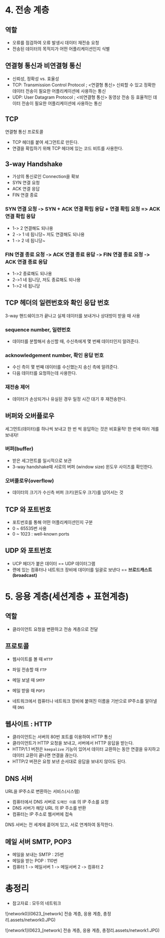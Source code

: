 # 4. 전송 계층

## 역할

- 오류를 점검하여 오류 발생시 데이터 재전송 요청
- 전송된 데이터의 목적지가 어떤 어플리케이션인지 식별



## 연결형 통신과 비연결형 통신

- 신뢰성, 정확성 vs. 효율성
- TCP: Transmission Control Protocol ; <연결형 통신> 신뢰할 수 있고 정확한 데이터 전송이 필요한 어플리케이션에 사용하는 통신
- UDP: User Datagram Protocol ; <비연결형 통신> 동영상 전송 등 효율적인 데이터 전송이 필요한 어플리케이션에 사용하는 통신



## TCP

연결형 통신 프로토콜

- TCP 헤더를 붙여 세그먼트로 만든다.
- 연결을 확립하기 위해 TCP 헤더에 있는 코드 비트를 사용한다.



## 3-way Handshake

- 가상의 통신로인 Connection을 확보
- SYN 연결 요청
- ACK 연결 응답
- FIN 연결 종료



### SYN 연결 요청 -> SYN + ACK 연결 확립 응답 + 연결 확립 요청 => ACK 연결 확립 응답

- 1-> 2 연결해도 되나용
- 2 -> 1 네 됩니당~ 저도 연결해도 되나용
- 1 -> 2 네 됩니당~



### FIN 연결 종료 요청 -> ACK 연결 종료 응답 -> FIN 연결 종료 요청 -> ACK 연결 종료 응답

- 1->2 종료해도 되나용
- 2->1 네 됩니당, 저도 종료해도 되나용
- 1->2 네 됩니당



## TCP 헤더의 일련번호와 확인 응답 번호

3-way 핸드쉐이크가 끝나고 실제 데이터를 보내거나 상대방이 받을 때 사용

### sequence number, 일련번호

- 데이터를 분할해서 송신할 때, 수신측에게 몇 번째 데이터인지 알려준다.

### acknowledgement number, 확인 응답 번호

- 수신 측이 몇 번째 데이터를 수신했는지 송신 측에 알려준다.
- 다음 데이터를 요청하는데 사용한다.

### 재전송 제어

- 데이터가 손상되거나 유실된 경우 일정 시간 대기 후 재전송한다.



## 버퍼와 오버플로우

세그먼트(데이터)를 하나씩 보내고 한 번 씩 응답하는 것은 비효율적! 한 번에 여러 개를 보내자!

### 버퍼(buffer)

- 받은 세그먼트를 일시적으로 보관
- 3-way handshake때 서로의 버퍼 (window size) 윈도우 사이즈를 확인한다.

### 오버플로우(overflow)

- 데이터의 크기가 수신측 버퍼 크키(윈도우 크기)를 넘어서는 것





## TCP 와 포트번호

- 포트번호를 통해 어떤 어플리케이션인지 구분
- 0 ~ 65535번 사용
- 0 ~ 1023 : well-known ports



## UDP 와 포트번호

- UCP 헤더가 붙은 데이터 == UDP 데이터그램
- 랜에 있는 컴퓨터나 네트워크 장비에 데이터를 일괄로 보낸다 == **브로드캐스트(broadcast)**







# 5. 응용 계층(세션계층 + 표현계층)

## 역할

- 클라이언트 요청을 변환하고 전송 계층으로 전달



## 프로토콜

- 웹사이트를 볼 때 `HTTP`
- 파일 전송할 때 `FTP`
- 메일 보낼 때 `SMTP` 

- 메일 받을 때 `POP3` 
- 네트워크에서 컴퓨터나 네트워크 장비에 붙여진 이름을 기반으로 IP주소를 알아낼 때 `DNS` 



## 웹사이트 : HTTP

- 클라이언트는 서버의 80번 포트를 이용하여 HTTP 통신
- 클라이언트가 HTTP 요청을 보내고, 서버에서 HTTP 응답을 받는다.
- HTTP/1.1 버젼은 `keepalive` 기능이 있어서 데이터 교환하는 동안 연결을 유지하고 데이터 교환이 끝나면 연결을 끊는다.
- HTTP/2 버젼은 요청 보낸 순서대로 응답을 보내지 않아도 된다.



## DNS 서버

URL을 IP주소로 변환하는 서비스(시스템)

- 컴퓨터에서 DNS 서버로 `도메인 이름` 의 IP 주소를 요청
- DNS 서버가 해당 URL 의 IP 주소를 반환
- 컴퓨터는 IP 주소로 웹서버에 접속

DNS 서버는 전 세계에 흩어져 있고, 서로 연계하여 동작한다.



## 메일 서버 SMTP, POP3

- 메일을 보내는 SMTP : 25번
- 메일을 받는 POP : 110번
- 컴퓨터 1 -> 메일서버 1 -> 메일서버 2 -> 컴퓨터 2



# 총정리

- 참고자료 : 모두의 네트워크




![network0](0623_[network] 전송 계층, 응용 계층, 총정리.assets/network0.JPG)

![network1](0623_[network] 전송 계층, 응용 계층, 총정리.assets/network1.JPG)
